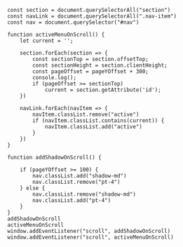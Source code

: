 
        const section = document.querySelectorAll("section")
        const navLink = document.querySelectorAll(".nav-item")
        const nav = document.querySelector("#nav")

        function activeMenuOnScroll() {
            let current = '';

            section.forEach(section => {
                const sectionTop = section.offsetTop;
                const sectionHeight = section.clientHeight;
                const pageOffset = pageYOffset + 300;
                console.log();
                if (pageOffset >= sectionTop)
                    current = section.getAttribute('id');
            })

            navLink.forEach(navItem => {
                navItem.classList.remove("active")
                if (navItem.classList.contains(current)) {
                    navItem.classList.add("active")
                }
            })
        }

        function addShadowOnScroll() {

            if (pageYOffset >= 100) {
                nav.classList.add("shadow-md")
                nav.classList.remove("pt-4")
            } else {
                nav.classList.remove("shadow-md")
                nav.classList.add("pt-4")
            }
        }
        addShadowOnScroll
        activeMenuOnScroll
        window.addEventListener("scroll", addShadowOnScroll)
        window.addEventListener("scroll", activeMenuOnScroll)
